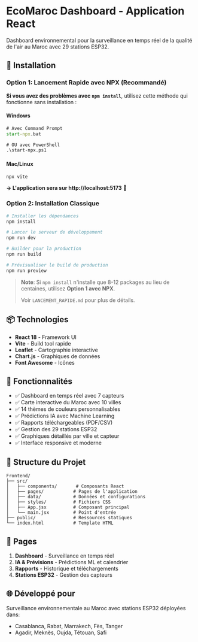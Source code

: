 # EcoMaroc Dashboard - Application React

Dashboard environnemental pour la surveillance en temps réel de la qualité de l'air au Maroc avec 29 stations ESP32.

## 🚀 Installation

### Option 1: Lancement Rapide avec NPX (Recommandé)

**Si vous avez des problèmes avec `npm install`**, utilisez cette méthode qui fonctionne sans installation :

#### Windows

```cmd
# Avec Command Prompt
start-npx.bat

# OU avec PowerShell
.\start-npx.ps1
```

#### Mac/Linux

```bash
npx vite
```

**→ L'application sera sur http://localhost:5173** 🎉

### Option 2: Installation Classique

```bash
# Installer les dépendances
npm install

# Lancer le serveur de développement
npm run dev

# Builder pour la production
npm run build

# Prévisualiser le build de production
npm run preview
```

> **Note**: Si `npm install` n'installe que 8-12 packages au lieu de centaines, utilisez **Option 1 avec NPX**.
>
> Voir `LANCEMENT_RAPIDE.md` pour plus de détails.

## 📦 Technologies

- **React 18** - Framework UI
- **Vite** - Build tool rapide
- **Leaflet** - Cartographie interactive
- **Chart.js** - Graphiques de données
- **Font Awesome** - Icônes

## 🎨 Fonctionnalités

- ✅ Dashboard en temps réel avec 7 capteurs
- ✅ Carte interactive du Maroc avec 10 villes
- ✅ 14 thèmes de couleurs personnalisables
- ✅ Prédictions IA avec Machine Learning
- ✅ Rapports téléchargeables (PDF/CSV)
- ✅ Gestion des 29 stations ESP32
- ✅ Graphiques détaillés par ville et capteur
- ✅ Interface responsive et moderne

## 📂 Structure du Projet

```
Frontend/
├── src/
│   ├── components/       # Composants React
│   ├── pages/           # Pages de l'application
│   ├── data/            # Données et configurations
│   ├── styles/          # Fichiers CSS
│   ├── App.jsx          # Composant principal
│   └── main.jsx         # Point d'entrée
├── public/              # Ressources statiques
└── index.html           # Template HTML
```

## 🎯 Pages

1. **Dashboard** - Surveillance en temps réel
2. **IA & Prévisions** - Prédictions ML et calendrier
3. **Rapports** - Historique et téléchargements
4. **Stations ESP32** - Gestion des capteurs

## 🌐 Développé pour

Surveillance environnementale au Maroc avec stations ESP32 déployées dans:

- Casablanca, Rabat, Marrakech, Fès, Tanger
- Agadir, Meknès, Oujda, Tétouan, Safi
